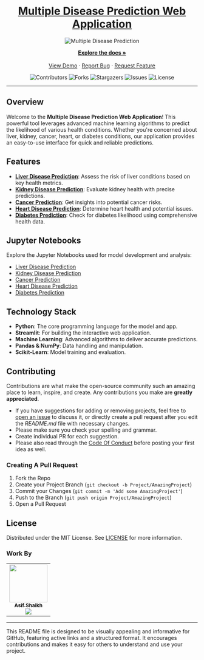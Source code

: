 <div align="center">
  <h1><a href="https://public-ml-web-app-qcywgdngqx5xyj4zsuaybc.streamlit.app/">Multiple Disease Prediction Web Application</a></h1>
  <img alt="Multiple Disease Prediction" src="path_to_your_image.png" />
</div>

<p align="center">
  <a href="https://github.com/yourusername/your-repo"><strong>Explore the docs »</strong></a>
  <br />
  <br />
  <a href="https://github.com/yourusername/your-repo">View Demo</a>
  ·
  <a href="https://github.com/yourusername/your-repo/issues">Report Bug</a>
  ·
  <a href="https://github.com/yourusername/your-repo/issues">Request Feature</a>
</p>

<p align="center">
  <img src="https://img.shields.io/github/contributors/yourusername/your-repo?color=dark-green" alt="Contributors">
  <img src="https://img.shields.io/github/forks/yourusername/your-repo?style=social" alt="Forks">
  <img src="https://img.shields.io/github/stars/yourusername/your-repo?style=social" alt="Stargazers">
  <img src="https://img.shields.io/github/issues/yourusername/your-repo" alt="Issues">
  <img src="https://img.shields.io/github/license/yourusername/your-repo" alt="License">
</p>

---

## Overview

Welcome to the **Multiple Disease Prediction Web Application**! This powerful tool leverages advanced machine learning algorithms to predict the likelihood of various health conditions. Whether you're concerned about liver, kidney, cancer, heart, or diabetes conditions, our application provides an easy-to-use interface for quick and reliable predictions.

## Features

- **<a href="https://public-ml-web-app-qcywgdngqx5xyj4zsuaybc.streamlit.app/liver">Liver Disease Prediction</a>**: Assess the risk of liver conditions based on key health metrics.
- **<a href="https://public-ml-web-app-qcywgdngqx5xyj4zsuaybc.streamlit.app/kidney">Kidney Disease Prediction</a>**: Evaluate kidney health with precise predictions.
- **<a href="https://public-ml-web-app-qcywgdngqx5xyj4zsuaybc.streamlit.app/cancer">Cancer Prediction</a>**: Get insights into potential cancer risks.
- **<a href="https://public-ml-web-app-qcywgdngqx5xyj4zsuaybc.streamlit.app/heart">Heart Disease Prediction</a>**: Determine heart health and potential issues.
- **<a href="https://public-ml-web-app-qcywgdngqx5xyj4zsuaybc.streamlit.app/diabetes">Diabetes Prediction</a>**: Check for diabetes likelihood using comprehensive health data.

## Jupyter Notebooks

Explore the Jupyter Notebooks used for model development and analysis:

- [Liver Disease Prediction](https://github.com/yourusername/your-repo/blob/main/notebooks/Liver_Disease_Prediction.ipynb)
- [Kidney Disease Prediction](https://github.com/yourusername/your-repo/blob/main/notebooks/Kidney_Disease_Prediction.ipynb)
- [Cancer Prediction](https://github.com/yourusername/your-repo/blob/main/notebooks/Cancer_Prediction.ipynb)
- [Heart Disease Prediction](https://github.com/yourusername/your-repo/blob/main/notebooks/Heart_Disease_Prediction.ipynb)
- [Diabetes Prediction](https://github.com/yourusername/your-repo/blob/main/notebooks/Diabetes_Prediction.ipynb)

## Technology Stack

- **Python**: The core programming language for the model and app.
- **Streamlit**: For building the interactive web application.
- **Machine Learning**: Advanced algorithms to deliver accurate predictions.
- **Pandas & NumPy**: Data handling and manipulation.
- **Scikit-Learn**: Model training and evaluation.

## Contributing

Contributions are what make the open-source community such an amazing place to learn, inspire, and create. Any contributions you make are **greatly appreciated**.

* If you have suggestions for adding or removing projects, feel free to <a href="https://github.com/yourusername/your-repo/issues/new">open an issue</a> to discuss it, or directly create a pull request after you edit the *README.md* file with necessary changes.
* Please make sure you check your spelling and grammar.
* Create individual PR for each suggestion.
* Please also read through the <a href="https://github.com/yourusername/your-repo/blob/main/CODE_OF_CONDUCT.md">Code Of Conduct</a> before posting your first idea as well.

### Creating A Pull Request

1. Fork the Repo
2. Create your Project Branch (`git checkout -b Project/AmazingProject`)
3. Commit your Changes (`git commit -m 'Add some AmazingProject'`)
4. Push to the Branch (`git push origin Project/AmazingProject`)
5. Open a Pull Request

## License

Distributed under the MIT License. See <a href="https://github.com/yourusername/your-repo/blob/main/LICENSE.md">LICENSE</a> for more information.

### Work By

<table align="center">
  <tr>
    <td align="center">
      <a href="https://github.com/asifshaikh"><img src="https://avatars2.githubusercontent.com/u/55739302?s=400&u=1e7714cb1cbe3437a527a877486c94611f0e7ab0&v=4" width="100px;" alt=""/><br /><sub><b>Asif Shaikh</b></sub></a><br />
      <a href="https://github.com/asifshaikh" title="github"><img src="https://img.shields.io/github/followers/asifshaikh?style=social"></a>
    </td>
  </tr>
</table>

---

This README file is designed to be visually appealing and informative for GitHub, featuring active links and a structured format. It encourages contributions and makes it easy for others to understand and use your project.
